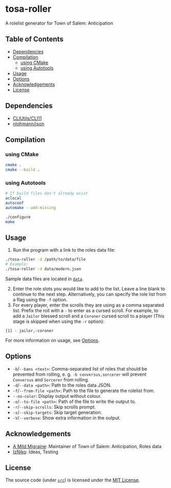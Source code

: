 # tosa-roller

A rolelist generator for Town of Salem: Anticipation

## Table of Contents

- [Dependencies](#dependencies)
- [Compilation](#compilation)
  - [using CMake](#using-cmake)
  - [using Autotools](#using-autotools)
- [Usage](#usage)
- [Options](#options)
- [Acknowledgements](#acknowledgements)
- [License](#license)

## Dependencies

- [CLIUtils/CLI11](https://github.com/CLIUtils/CLI11)
- [nlohmann/json](https://github.com/nlohmann/json)

## Compilation

### using CMake

```bash
cmake .
cmake --build .
```

### using Autotools

```bash
# If build files don't already exist
aclocal
autoconf
automake --add-missing

./configure
make
```

## Usage

1. Run the program with a link to the roles data file:

```bash
./tosa-roller -d /path/to/data/file
# Example:
./tosa-roller -d data/modern.json
```

Sample data files are located in [`data`](data).

2. Enter the role slots you would like to add to the list. Leave a line blank to continue to the next step. Alternatively, you can specify the role list from a flag using the `-f` option.
3. For every player, enter the scrolls they are using as a comma separated list. Prefix the roll with a `-` to enter as a cursed scroll. For example, to add a `Jailor` blessed scroll and a `Coroner` cursed scroll to a player (This stage is skipped when using the `-r` option):

```
[1] - jailor,-coroner
```

For more information on usage, see [Options](#options).

## Options

- `-b`/`--bans <text>`: Comma-separated list of roles that should be prevented from rolling, e. g. `-b conversus,sorcerer` will prevent `Conversus` and `Sorcerer` from rolling.
- `-d`/`--data <path>`: Path to the roles data JSON.
- `-f`/`--from-file <path>`: Path to the file to generate the rolelist from.
- `--no-color`: Display output without colour.
- `-o`/`--to-file <path>`: Path of the file to write the output to.
- `-r`/`--skip-scrolls`: Skip scrolls prompt.
- `-s`/`--skip-targets`: Skip target generation.
- `-V`/`--verbose`: Show extra information in the output.

## Acknowledgements

- [A Mild Migraine](https://github.com/AMildMigraine): Maintainer of Town of Salem: Anticipation, Roles data
- [IzNiko](https://github.com/IzNiko): Ideas, Testing

## License

The source code (under [`src`](src)) is licensed under the [MIT License](LICENSE).
